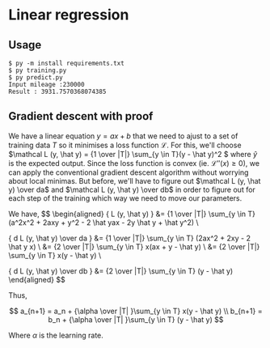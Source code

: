 # Linear regression

## Usage

```console
$ py -m install requirements.txt
$ py training.py
$ py predict.py
Input mileage :230000      
Result : 3931.7570368074385
```

## Gradient descent with proof

We have a linear equation $y = ax + b$ that we need to ajust to a set of training data $T$ so it minimises a loss function $\mathcal{L}$. For this, we'll choose $\mathcal L (y, \hat y) = {1 \over |T|} \sum_{y \in T}(y - \hat y)^2 $ where $\hat y$ is the expected output. Since the loss function is convex (ie. $\mathcal{L}''(x) \geq 0$), we can apply the conventional gradient descent algorithm without worrying about local minimas. But before, we'll have to figure out $\mathcal L (y, \hat y) \over da$ and $\mathcal  L (y, \hat y) \over db$ in order to figure out for each step of the training which way we need to move our parameters.

We have,
$$
\begin{aligned}
{ L (y, \hat y) }             &= {1 \over |T|} \sum_{y \in T} (a^2x^2 + 2axy + y^2 - 2 \hat yax - 2y \hat y + \hat y^2) \\

{ d L (y, \hat y) \over da }    &= {1 \over |T|} \sum_{y \in T} (2ax^2 + 2xy - 2 \hat y x) \\
                                &= {2 \over |T|} \sum_{y \in T} x(ax + y - \hat y) \\ 
                                &= {2 \over |T|} \sum_{y \in T} x(y - \hat y) \\

{ d L (y, \hat y) \over db }    &= {2 \over |T|} \sum_{y \in T} (y - \hat y)
\end{aligned}
$$

Thus,

$$
a_{n+1} = a_n + {\alpha \over |T| }\sum_{y \in T} x(y - \hat y) \\
b_{n+1} = b_n + {\alpha \over |T| }\sum_{y \in T} (y - \hat y)
$$

Where $\alpha$ is the learning rate. 